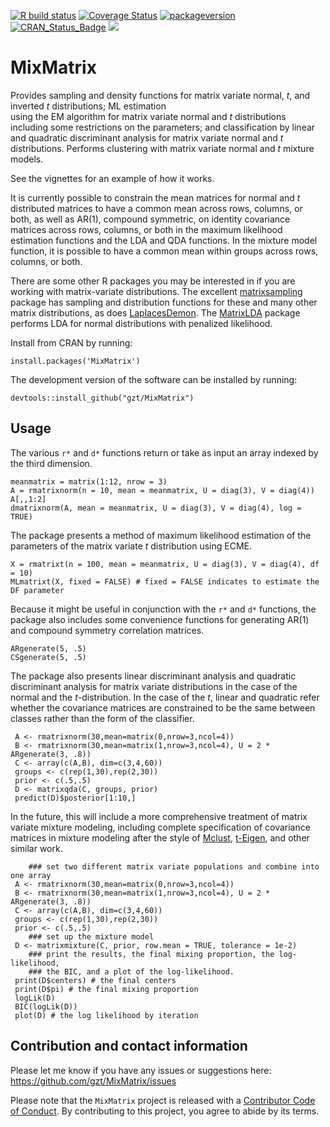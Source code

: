 
<!-- README.md is generated from README.Rmd. Please edit that file -->

<!-- badges: start -->

[![R build
status](https://github.com/gzt/MixMatrix/workflows/R-CMD-check/badge.svg)](https://github.com/gzt/MixMatrix/actions)
[![Coverage
Status](https://img.shields.io/codecov/c/github/gzt/MixMatrix/master.svg)](https://app.codecov.io/gh/gzt/MixMatrix?branch=master)
[![packageversion](https://img.shields.io/badge/Package%20version-0.2.7%20-orange.svg?style=flat-square)](https://github.com/gzt/MixMatrix/releases)
[![CRAN_Status_Badge](http://www.r-pkg.org/badges/version/MixMatrix)](https://github.com/gzt/MixMatrix/)
[![](https://cranlogs.r-pkg.org/badges/MixMatrix)](https://cran.r-project.org/package=MixMatrix)
<!-- badges: end -->

# MixMatrix

Provides sampling and density functions for matrix variate normal, *t*,
and inverted *t* distributions; ML estimation  
using the EM algorithm for matrix variate normal and *t* distributions
including some restrictions on the parameters; and classification by
linear and quadratic discriminant analysis for matrix variate normal and
*t* distributions. Performs clustering with matrix variate normal and
*t* mixture models.

See the vignettes for an example of how it works.

It is currently possible to constrain the mean matrices for normal and
*t* distributed matrices to have a common mean across rows, columns, or
both, as well as AR(1), compound symmetric, on identity covariance
matrices across rows, columns, or both in the maximum likelihood
estimation functions and the LDA and QDA functions. In the mixture model
function, it is possible to have a common mean within groups across
rows, columns, or both.

There are some other R packages you may be interested in if you are
working with matrix-variate distributions. The excellent
[matrixsampling](https://cran.r-project.org/package=matrixsampling)
package has sampling and distribution functions for these and many other
matrix distributions, as does
[LaplacesDemon](https://cran.r-project.org/package=LaplacesDemon). The
[MatrixLDA](https://cran.r-project.org/package=MatrixLDA) package
performs LDA for normal distributions with penalized likelihood.

Install from CRAN by running:

    install.packages('MixMatrix')

The development version of the software can be installed by running:

    devtools::install_github("gzt/MixMatrix")

## Usage

The various `r*` and `d*` functions return or take as input an array
indexed by the third dimension.

    meanmatrix = matrix(1:12, nrow = 3)
    A = rmatrixnorm(n = 10, mean = meanmatrix, U = diag(3), V = diag(4))
    A[,,1:2]
    dmatrixnorm(A, mean = meanmatrix, U = diag(3), V = diag(4), log = TRUE)

The package presents a method of maximum likelihood estimation of the
parameters of the matrix variate *t* distribution using ECME.

    X = rmatrixt(n = 100, mean = meanmatrix, U = diag(3), V = diag(4), df = 10)
    MLmatrixt(X, fixed = FALSE) # fixed = FALSE indicates to estimate the DF parameter

Because it might be useful in conjunction with the `r*` and `d*`
functions, the package also includes some convenience functions for
generating AR(1) and compound symmetry correlation matrices.

    ARgenerate(5, .5)
    CSgenerate(5, .5)

The package also presents linear discriminant analysis and quadratic
discriminant analysis for matrix variate distributions in the case of
the normal and the *t*-distribution. In the case of the *t*, linear and
quadratic refer whether the covariance matrices are constrained to be
the same between classes rather than the form of the classifier.

     A <- rmatrixnorm(30,mean=matrix(0,nrow=3,ncol=4))
     B <- rmatrixnorm(30,mean=matrix(1,nrow=3,ncol=4), U = 2 * ARgenerate(3, .8))
     C <- array(c(A,B), dim=c(3,4,60))
     groups <- c(rep(1,30),rep(2,30))
     prior <- c(.5,.5)
     D <- matrixqda(C, groups, prior)
     predict(D)$posterior[1:10,]

In the future, this will include a more comprehensive treatment of
matrix variate mixture modeling, including complete specification of
covariance matrices in mixture modeling after the style of
[Mclust](https://cran.r-project.org/package=mclust),
[t-Eigen](https://cran.r-project.org/package=teigen), and other similar
work.

        ### set two different matrix variate populations and combine into one array
     A <- rmatrixnorm(30,mean=matrix(0,nrow=3,ncol=4))
     B <- rmatrixnorm(30,mean=matrix(1,nrow=3,ncol=4), U = 2 * ARgenerate(3, .8))
     C <- array(c(A,B), dim=c(3,4,60))
     groups <- c(rep(1,30),rep(2,30))
     prior <- c(.5,.5)
        ### set up the mixture model
     D <- matrixmixture(C, prior, row.mean = TRUE, tolerance = 1e-2)
        ### print the results, the final mixing proportion, the log-likelihood,
        ### the BIC, and a plot of the log-likelihood.
     print(D$centers) # the final centers
     print(D$pi) # the final mixing proportion
     logLik(D)
     BIC(logLik(D))
     plot(D) # the log likelihood by iteration

## Contribution and contact information

Please let me know if you have any issues or suggestions here:
<https://github.com/gzt/MixMatrix/issues>

Please note that the `MixMatrix` project is released with a [Contributor
Code of Conduct](https://gzt.github.io/MixMatrix/CODE_OF_CONDUCT.html).
By contributing to this project, you agree to abide by its terms.

